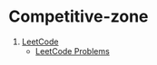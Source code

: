 # Competitive-zone

1. [LeetCode](https://github.com/mrunalnshah/Competitive-zone/tree/main/LeetCode)
   * [LeetCode Problems](https://github.com/mrunalnshah/Competitive-zone/tree/main/LeetCode/Problems)
  
